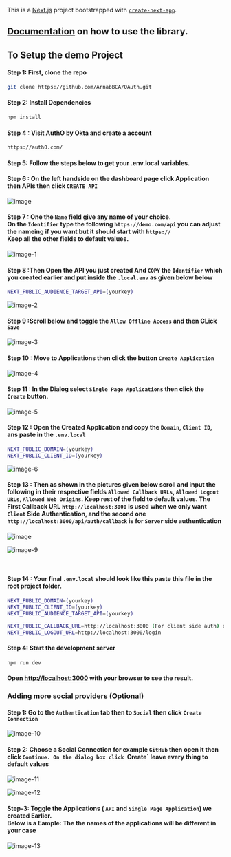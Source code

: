 This is a [Next.js](https://nextjs.org) project bootstrapped with [`create-next-app`](https://nextjs.org/docs/app/api-reference/cli/create-next-app).

## [Documentation](./USE_LIBRARY.md) on how to use the library.

## To Setup the demo Project

#### Step 1: First, clone the repo

```bash
git clone https://github.com/ArnabBCA/OAuth.git
```

#### Step 2: Install Dependencies

```bash
npm install
```

#### Step 4 : Visit AuthO by Okta and create a account

```bash
https://auth0.com/
```

#### Step 5: Follow the steps below to get your .env.local variables.

#### Step 6 : On the left handside on the dashboard page click Application then APIs then click `CREATE API`

![image](https://github.com/user-attachments/assets/e70be251-841e-4ab9-a3c5-f97f85ac0575)


#### Step 7 : One the `Name` field give any name of your choice. <br/> On the `Identifier` type the following `https://demo.com/api` you can adjust the nameing if you want but it should start with `https://` <br/> Keep all the other fields to default values.

![image-1](https://github.com/user-attachments/assets/f065f01f-6c3f-4f18-bb21-6506039b6610)


#### Step 8 :Then Open the API you just created And `COPY` the `Identifier` which you created earlier and put inside the `.local.env` as given below below

```bash
NEXT_PUBLIC_AUDIENCE_TARGET_API=(yourkey)
```

![image-2](https://github.com/user-attachments/assets/6394a405-40ee-42aa-af4e-692c6e4faee4)


#### Step 9 :Scroll below and toggle the `Allow Offline Access` and then CLick `Save`

![image-3](https://github.com/user-attachments/assets/5b3b00d9-e0be-4c8a-a3cd-cecbd4d34eb5)


#### Step 10 : Move to Applications then click the button `Create Application`

![image-4](https://github.com/user-attachments/assets/4d56fd3e-c03c-44f2-83bd-568231e1ae89)


#### Step 11 : In the Dialog select `Single Page Applications` then click the `Create` button.

![image-5](https://github.com/user-attachments/assets/7b61dfc0-a323-42a3-99ee-a7b1764f2c24)


#### Step 12 : Open the Created Application and copy the `Domain`, `Client ID`, ans paste in the `.env.local`

```bash
NEXT_PUBLIC_DOMAIN=(yourkey)
NEXT_PUBLIC_CLIENT_ID=(yourkey)
```

![image-6](https://github.com/user-attachments/assets/64420cca-c1be-4188-90d6-3db4c48085c3)


#### Step 13 : Then as shown in the pictures given below scroll and input the following in their respective fields `Allowed Callback URLs`, `Allowed Logout URLs`, `Allowed Web Origins`. Keep rest of the field to default values. The First Callback URL ` http://localhost:3000 ` is used when we only want `Client` Side Authentication, and the second one `http://localhost:3000/api/auth/callback` is for `Server` side authentication


![image](https://github.com/user-attachments/assets/2c24d42c-8c8c-4da6-9b2c-28c0bf75b3e0)

![image-9](https://github.com/user-attachments/assets/493b5d18-ef19-49a1-bd94-3984bbf52465)


<br />

#### Step 14 : Your final `.env.local` should look like this paste this file in the root project folder.

```bash
NEXT_PUBLIC_DOMAIN=(yourkey)
NEXT_PUBLIC_CLIENT_ID=(yourkey)
NEXT_PUBLIC_AUDIENCE_TARGET_API=(yourkey)

NEXT_PUBLIC_CALLBACK_URL=http://localhost:3000 (For client side auth) or http://localhost:3000/api/auth/callback (For server side auth)
NEXT_PUBLIC_LOGOUT_URL=http://localhost:3000/login
```

#### Step 4: Start the development server

```bash
npm run dev
```

#### Open [http://localhost:3000](http://localhost:3000) with your browser to see the result.

### Adding more social providers (Optional)

#### Step 1: Go to the `Authentication` tab then to `Social` then click `Create Connection`

![image-10](https://github.com/user-attachments/assets/58ad5660-1906-4e6d-a1a7-53420d1ac570)


#### Step 2: Choose a Social Connection for example `GitHub` then open it then click `Continue. On the dialog box click `Create` leave every thing to default values

![image-11](https://github.com/user-attachments/assets/61074236-a87d-4272-a5b8-d903bdbcade8)

![image-12](https://github.com/user-attachments/assets/bf0a01e6-b478-4496-8fcb-ceaaf0a3cb68)


#### Step-3: Toggle the Applications ( `API` and `Single Page Application`) we created Earlier.<Br> Below is a Eample: The the names of the applications will be different in your case

![image-13](https://github.com/user-attachments/assets/33f71129-3641-4efa-af56-3e413bade6f1)

